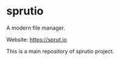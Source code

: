 # sprutio

A modern file manager.

Website: https://sprut.io

This is a main repository of sprutio project.
